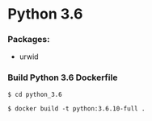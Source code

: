 # Python 3.6

### Packages: 
* urwid

### Build Python 3.6 Dockerfile

`$ cd python_3.6`

`$ docker build -t python:3.6.10-full . `

